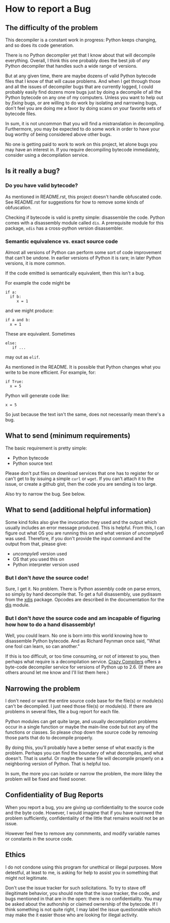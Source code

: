 # How to report a Bug

## The difficulty of the problem

This decompiler is a constant work in progress: Python keeps
changing, and so does its code generation.

There is no Python decompiler yet that I know about that will
decompile everything. Overall, I think this one probably does the best
job of *any* Python decompiler that handles such a wide range of
versions.

But at any given time, there are maybe dozens of valid Python bytecode
files that I know of that will cause problems. And when I get through
those and all the issues of decompiler bugs that are currently logged,
I could probably easily find dozens more bugs just by doing a
decompile of all the Python bytecode on any one of my
computers. Unless you want to help out by _fixing_ bugs, or are
willing to do work by isolating and narrowing bugs, don't feel you are
doing me a favor by doing scans on your favorite sets of bytecode
files.

In sum, it is not uncommon that you will find a mistranslation in
decompiling. Furthermore, you may be expected to do some work in order
to have your bug worthy of being considered above other bugs.

No one is getting paid to work to work on this project, let alone bugs
you may have an interest in. If you require decompiling bytecode
immediately, consider using a decompilation service.

## Is it really a bug?


### Do you have valid bytecode?

As mentioned in README.rst, this project doesn't handle obfuscated
code. See README.rst for suggestions for how to remove some kinds of
obfuscation.

Checking if bytecode is valid is pretty simple: disassemble the code.
Python comes with a disassembly module called `dis`. A prerequisite
module for this package, `xdis` has a cross-python version
disassembler.

### Semantic equivalence vs. exact source code

Almost all versions of Python can perform some sort of code
improvement that can't be undone. In earlier versions of Python it is
rare; in later Python versions, it is more common.

If the code emitted is semantically equivalent, then this isn't a bug.


For example the code might be

```
if a:
  if b:
     x = 1
```

and we might produce:

```
if a and b:
  x = 1
```

These are equivalent. Sometimes

```
else:
   if ...

```

may out as `elif`.


As mentioned in the README. It is possible that Python changes what
you write to be more efficient. For example, for:


```
if True:
  x = 5
```

Python will generate code like:

```
x = 5
```

So just because the text isn't the same, does not
necessarily mean there's a bug.

## What to send (minimum requirements)

The basic requirement is pretty simple:

* Python bytecode
* Python source text

Please don't put files on download services that one has to register
for or can't get to by issuing a simple `curl` or `wget`. If you can't
attach it to the issue, or create a github gist, then the code you are
sending is too large.

Also try to narrow the bug. See below.

## What to send (additional helpful information)

Some kind folks also give the invocation they used and the output
which usually includes an error message produced. This is
helpful. From this, I can figure out what OS you are running this on
and what version of *uncomplye6* was used. Therefore, if you don't
provide the input command and the output from that, please give:

* _uncompyle6_ version used
* OS that you used this on
* Python interpreter version used


### But I don't *have* the source code!

Sure, I get it. No problem. There is Python assembly code on parse
errors, so simply by hand decompile that. To get a full disassembly,
use pydisasm from the [xdis](https://pypi.python.org/pypi/xdis)
package. Opcodes are described in the documentation for
the [dis](https://docs.python.org/3.6/library/dis.html) module.

### But I don't *have* the source code and am incapable of figuring how how to do a hand disassembly!

Well, you could learn. No one is born into this world knowing how to
disassemble Python bytecode. And as Richard Feynman once said, "What
one fool can learn, so can another."

If this is too difficult, or too time consuming, or not of interest to
you, then perhaps what require is a decompilation service. [Crazy
Compilers](http://www.crazy-compilers.com/decompyle/) offers a
byte-code decompiler service for versions of Python up to 2.6. (If
there are others around let me know and I'll list them here.)

## Narrowing the problem

I don't need or want the entire source code base for the file(s) or
module(s) can't be decompiled. I just need those file(s) or module(s).
If there are problems in several files, file a bug report for each
file.

Python modules can get quite large, and usually decompilation problems
occur in a single function or maybe the main-line code but not any of
the functions or classes. So please chop down the source code by
removing those parts that do to decompile properly.

By doing this, you'll probably have a better sense of what exactly is
the problem. Perhaps you can find the boundary of what decompiles, and
what doesn't. That is useful. Or maybe the same file will decompile
properly on a neighboring version of Python. That is helpful too.

In sum, the more you can isolate or narrow the problem, the more
likley the problem will be fixed and fixed sooner.

## Confidentiality of Bug Reports

When you report a bug, you are giving up confidentiality to the source
code and the byte code. However, I would imagine that if you have
narrowed the problem sufficiently, confidentiality of the little that
remains would not be an issue.

However feel free to remove any commments, and modify variable names
or constants in the source code.

## Ethics

I do not condone using this program for unethical or illegal purposes.
More detestful, at least to me, is asking for help to assist you in
something that might not legitimate.

Don't use the issue tracker for such solicitations. To try to stave
off illegitimate behavior, you should note that the issue tracker, the
code, and bugs mentioned in that are in the open: there is no
confidentiality. You may be asked about the authorship or claimed
ownership of the bytecode. If I think something is not quite right, I
may label the issue questionable which may make the it easier those
who are looking for illegal activity.
